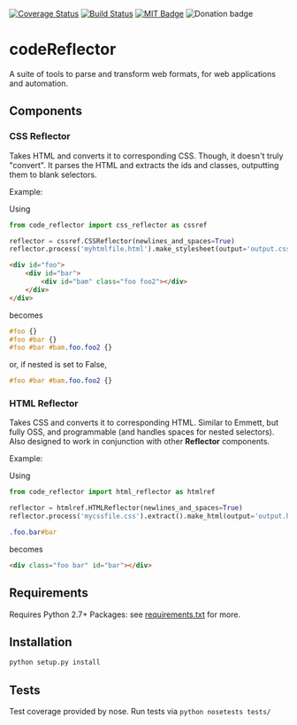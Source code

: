 [![Coverage Status](https://coveralls.io/repos/christabor/codeReflector/badge.svg?branch=master&service=github)](https://coveralls.io/github/christabor/codeReflector?branch=master)
[![Build Status](https://travis-ci.org/christabor/codeReflector.svg?branch=master)](https://travis-ci.org/christabor/codeReflector)
[![MIT Badge](http://img.shields.io/badge/license-MIT-blue.svg)](https://raw.githubusercontent.com/christabor/codeReflector/master/LICENSE)
![Donation badge](https://img.shields.io/gratipay/christabor.svg)

# codeReflector
A suite of tools to parse and transform web formats, for web applications and automation.

## Components

### CSS Reflector

Takes HTML and converts it to corresponding CSS. Though, it doesn't truly "convert". It parses the HTML and extracts the ids and classes, outputting them to blank selectors.

Example:

Using
```python
from code_reflector import css_reflector as cssref

reflector = cssref.CSSReflector(newlines_and_spaces=True)
reflector.process('myhtmlfile.html').make_stylesheet(output='output.css')
```

```html
<div id="foo">
    <div id="bar">
        <div id="bam" class="foo foo2"></div>
    </div>
</div>
```
becomes
```css
#foo {}
#foo #bar {}
#foo #bar #bam.foo.foo2 {}
```
or, if nested is set to False,
```css
#foo #bar #bam.foo.foo2 {}
```

### HTML Reflector

Takes CSS and converts it to corresponding HTML. Similar to Emmett, but fully OSS, and programmable (and handles spaces for nested selectors). Also designed to work in conjunction with other **Reflector** components.

Example:

Using
```python
from code_reflector import html_reflector as htmlref

reflector = htmlref.HTMLReflector(newlines_and_spaces=True)
reflector.process('mycssfile.css').extract().make_html(output='output.html')
```

```css
.foo.bar#bar
```
becomes
```html
<div class="foo bar" id="bar"></div>
```

## Requirements

Requires Python 2.7+
Packages: see [requirements.txt](requirements.txt) for more.

## Installation
```python
python setup.py install
```

## Tests

Test coverage provided by nose. Run tests via ```python nosetests tests/```
